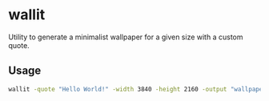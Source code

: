 # wallit

Utility to generate a minimalist wallpaper for a given size with a custom quote.

## Usage

```sh
wallit -quote "Hello World!" -width 3840 -height 2160 -output "wallpaper.png" -font "/path/to/font.ttf" -scale "0.8"